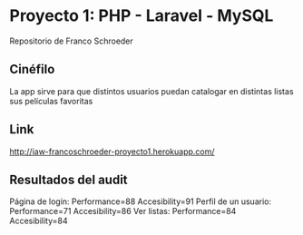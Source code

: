 # Proyecto 1: PHP - Laravel - MySQL

Repositorio de Franco Schroeder

## Cinéfilo

La app sirve para que distintos usuarios puedan catalogar en distintas listas sus películas favoritas

## Link
http://iaw-francoschroeder-proyecto1.herokuapp.com/

## Resultados del audit
Página de login:        Performance=88
                        Accesibility=91
Perfil de un usuario:   Performance=71
                        Accesibility=86
Ver listas:             Performance=84
                        Accesibility=84
